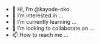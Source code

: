 - 👋 Hi, I’m @kayode-oko
- 👀 I’m interested in ...
- 🌱 I’m currently learning ...
- 💞️ I’m looking to collaborate on ...
- 📫 How to reach me ...

<!---
kayode-oko/kayode-oko is a ✨ special ✨ repository because its `README.md` (this file) appears on your GitHub profile.
You can click the Preview link to take a look at your changes.
--->
